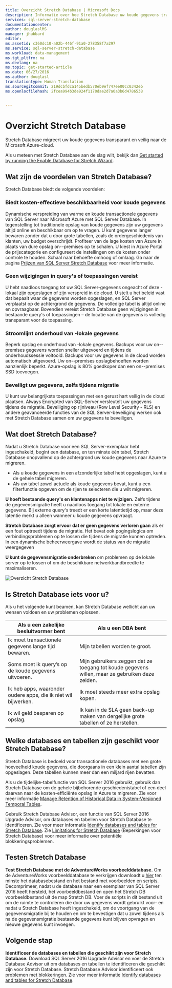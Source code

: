 ```yaml
---
title: Overzicht Stretch Database | Microsoft Docs
description: Informatie over hoe Stretch Database uw koude gegevens transparant en veilig naar de Microsoft Azure-cloud migreert.
services: sql-server-stretch-database
documentationcenter: 
author: douglaslMS
manager: jhubbard
editor: 
ms.assetid: c360dc10-a02b-446f-91a0-278358f7a297
ms.service: sql-server-stretch-database
ms.workload: data-management
ms.tgt_pltfrm: na
ms.devlang: na
ms.topic: get-started-article
ms.date: 06/27/2016
ms.author: douglasl
translationtype: Human Translation
ms.sourcegitcommit: 219dcbfdca145bedb570eb9ef747ee00cc0342eb
ms.openlocfilehash: 2fcea994b3de924f1170dae2d7a0a3b6d4786538


---
```

# <a name="stretch-database-overview"></a>Overzicht Stretch Database
Stretch Database migreert uw koude gegevens transparant en veilig naar de Microsoft Azure-cloud.

Als u meteen met Stretch Database aan de slag wilt, bekijk dan [Get started by running the Enable Database for Stretch Wizard](sql-server-stretch-database-wizard.md).

## <a name="what-are-the-benefits-of-stretch-database"></a>Wat zijn de voordelen van Stretch Database?
Stretch Database biedt de volgende voordelen:

### <a name="provides-costeffective-availability-for-cold-data"></a>Biedt kosten\-effectieve beschikbaarheid voor koude gegevens
Dynamische verspreiding van warme en koude transactionele gegevens van SQL Server naar Microsoft Azure met SQL Server Database. In tegenstelling tot traditionele opslag van koude gegevens zijn uw gegevens altijd online en beschikbaar om op te vragen. U kunt gegevens langer bewaren zonder dat u door grote tabellen, zoals de ordergeschiedenis van klanten, uw budget overschrijdt. Profiteer van de lage kosten van Azure in plaats van dure opslag on\--premises op te schalen. U kiest in Azure Portal de prijscategorie en configureert de instellingen om de kosten onder controle te houden. Schaal naar behoefte omhoog of omlaag. Ga naar de pagina [Prijzen van SQL Server Stretch Database](https://azure.microsoft.com/pricing/details/sql-server-stretch-database/) voor meer informatie.

### <a name="doesnt-require-changes-to-queries-or-applications"></a>Geen wijzigingen in query's of toepassingen vereist
U hebt naadloos toegang tot uw SQL Server-gegevens ongeacht of deze \-lokaal zijn opgeslagen of zijn verspreid in de cloud.  U stelt u het beleid vast dat bepaalt waar de gegevens worden opgeslagen, en SQL Server verplaatst op de achtergrond de gegevens. De volledige tabel is altijd online en opvraagbaar. Bovendien vereist Stretch Database geen wijzigingen in bestaande query's of toepassingen – de locatie van de gegevens is volledig transparant voor de toepassing.

### <a name="streamlines-onpremises-data-maintenance"></a>Stroomlijnt onderhoud van \-lokale gegevens
Beperk opslag en onderhoud van \-lokale gegevens. Backups voor uw on\--premises gegevens worden sneller uitgevoerd en tijdens de onderhoudssessie voltooid. Backups voor uw gegevens in de cloud worden automatisch uitgevoerd. Uw on\--premises opslagbehoeften worden aanzienlijk beperkt. Azure-opslag is 80% goedkoper dan een on\--premises SSD toevoegen.

### <a name="keeps-your-data-secure-even-during-migration"></a>Beveiligt uw gegevens, zelfs tijdens migratie
U kunt uw belangrijkste toepassingen met een gerust hart veilig in de cloud plaatsen. Always Encrypted van SQL-Server versleutelt uw gegevens tijdens de migratie. Beveiliging op rijniveau (Row Level Security - RLS) en andere geavanceerde functies van de SQL Server-beveiliging werken ook met Stretch Database samen om uw gegevens te beveiligen.

## <a name="what-does-stretch-database-do"></a>Wat doet Stretch Database?
Nadat u Stretch Database voor een SQL Server-exemplaar hebt ingeschakeld, begint een database, en ten minste één tabel, Stretch Database onopvallend op de achtergrond uw koude gegevens naar Azure te migreren.

* Als u koude gegevens in een afzonderlijke tabel hebt opgeslagen, kunt u de gehele tabel migreren.
* Als uw tabel zowel actuele als koude gegevens bevat, kunt u een filterfunctie opgeven om de rijen te selecteren die u wilt migreren.

**U hoeft bestaande query's en klantenapps niet te wijzigen.** Zelfs tijdens de gegevensmigratie heeft u naadloos toegang tot lokale en externe gegevens. Bij externe query's treedt er een korte latentietijd op, maar deze latentie merkt u alleen wanneer u koude gegevens opvraagt.

**Stretch Database zorgt ervoor dat er geen gegevens verloren gaan** als er een fout optreedt tijdens de migratie. Het bevat ook pogingslogica om verbindingsproblemen op te lossen die tijdens de migratie kunnen optreden. In een dynamische beheerweergave wordt de status van de migratie weergegeven

**U kunt de gegevensmigratie onderbreken** om problemen op de lokale server op te lossen of om de beschikbare netwerkbandbreedte te maximaliseren.

![Overzicht Stretch Database][StretchOverviewImage1]

## <a name="is-stretch-database-for-you"></a>Is Stretch Database iets voor u?
Als u het volgende kunt beamen, kan Stretch Database wellicht aan uw wensen voldoen en uw problemen oplossen.

| Als u een zakelijke besluitvormer bent | Als u een DBA bent |
| --- | --- |
| Ik moet transactionele gegevens lange tijd bewaren. |Mijn tabellen worden te groot. |
| Soms moet ik query’s op de koude gegevens uitvoeren. |Mijn gebruikers zeggen dat ze toegang tot koude gegevens willen, maar ze gebruiken deze zelden. |
| Ik heb apps, waaronder oudere apps, die ik niet wil bijwerken. |Ik moet steeds meer extra opslag kopen. |
| Ik wil geld besparen op opslag. |Ik kan in de SLA geen back-up maken van dergelijke grote tabellen of ze herstellen. |

## <a name="what-kind-of-databases-and-tables-are-candidates-for-stretch-database"></a>Welke databases en tabellen zijn geschikt voor Stretch Database?
Stretch Database is bedoeld voor transactionele databases met een grote hoeveelheid koude gegevens, die doorgaans in een klein aantal tabellen zijn opgeslagen. Deze tabellen kunnen meer dan een miljard rijen bevatten.

Als u de tijdelijke-tabelfunctie van SQL Server 2016 gebruikt, gebruik dan Stretch Database om de gehele bijbehorende geschiedenistabel of een deel daarvan naar de kosten\-efficiënte opslag in Azure te migreren. Zie voor meer informatie [Manage Retention of Historical Data in System-Versioned Temporal Tables](https://msdn.microsoft.com/library/mt637341.aspx).

Gebruik Stretch Database Advisor, een functie van SQL Server 2016 Upgrade Advisor, om databases en tabellen voor Stretch Database te identificeren. Zie voor meer informatie [Identify databases and tables for Stretch Database](sql-server-stretch-database-identify-databases.md). Zie [Limitations for Stretch Database](sql-server-stretch-database-limitations.md) (Beperkingen voor Stretch Database) voor meer informatie over potentiële blokkeringsproblemen.

## <a name="test-drive-stretch-database"></a>Testen Stretch Database
**Test Stretch Database met de AdventureWorks voorbeelddatabase.** Om de AdventureWorks voorbeelddatabase te verkrijgen downloadt u [hier](https://www.microsoft.com/download/details.aspx?id=49502) ten minste het databasebestand en het bestand met voorbeelden en scripts. Decomprimeer, nadat u de database naar een exemplaar van SQL Server 2016 heeft hersteld, het voorbeeldbestand en open het Stretch DB voorbeeldbestand uit de map Stretch DB. Voer de scripts in dit bestand uit om de ruimte te controleren die door uw gegevens wordt gebruikt voor- en nadat u Stretch Database heeft ingeschakeld, om de voortgang van de gegevensmigratie bij te houden en om te bevestigen dat u zowel tijdens als na de gegevensmigratie bestaande gegevens kunt blijven opvragen en nieuwe gegevens kunt invoegen.

## <a name="next-step"></a>Volgende stap
**Identificeer de databases en tabellen die geschikt zijn voor Stretch Database.** Download SQL Server 2016 Upgrade Advisor en voer de Stretch Database Advisor uit om databases en tabellen te identificeren die geschikt zijn voor Stretch Database. Stretch Database Advisor identificeert ook problemen met blokkeringen. Zie voor meer informatie [Identify databases and tables for Stretch Database](sql-server-stretch-database-identify-databases.md).

<!--Image references-->
[StretchOverviewImage1]: ./media/sql-server-stretch-database-overview/StretchDBOverview.png
[StretchOverviewImage2]: ./media/sql-server-stretch-database-overview/StretchDBOverview1.png
[StretchOverviewImage3]: ./media/sql-server-stretch-database-overview/StretchDBOverview2.png



<!--HONumber=Nov16_HO2-->


